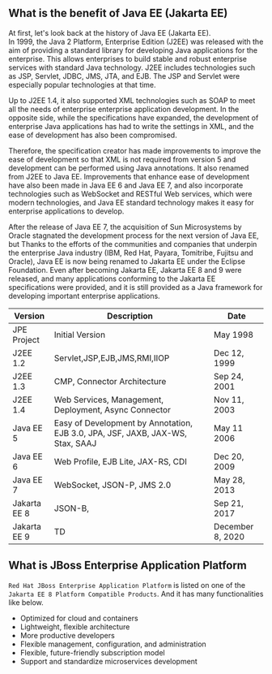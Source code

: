 ## What is the benefit of Java EE (Jakarta EE)

At first, let's look back at the history of Java EE (Jakarta EE).  
In 1999, the Java 2 Platform, Enterprise Edition (J2EE) was released with the aim of providing a standard library for developing Java applications for the enterprise. This allows enterprises to build stable and robust enterprise services with standard Java technology. J2EE includes technologies such as JSP, Servlet, JDBC, JMS, JTA, and EJB. The JSP and Servlet were especially popular technologies at that time.

Up to J2EE 1.4, it also supported XML technologies such as SOAP to meet all the needs of enterprise enterprise application development. In the opposite side, while the specifications have expanded, the development of enterprise Java applications has had to write the settings in XML, and the ease of development has also been compromised.

Therefore, the specification creator has made improvements to improve the ease of development so that XML is not required from version 5 and development can be performed using Java annotations. It also renamed from J2EE to Java EE. Improvements that enhance ease of development have also been made in Java EE 6 and Java EE 7, and also incorporate technologies such as WebSocket and RESTful Web services, which were modern technologies, and Java EE standard technology makes it easy for enterprise applications to develop.  

After the release of Java EE 7, the acquisition of Sun Microsystems by Oracle stagnated the development process for the next version of Java EE, but Thanks to the efforts of the communities and companies that underpin the enterprise Java industry (IBM, Red Hat, Payara, Tomitribe, Fujitsu and Oracle), Java EE is now being renamed to Jakarta EE under the Eclipse Foundation. Even after becoming Jakarta EE, Jakarta EE 8 and 9 were released, and many applications conforming to the Jakarta EE specifications were provided, and it is still provided as a Java framework for developing important enterprise applications.

|  Version  |  Description  |  Date  |
| ---- | ---- | ---- |
|  JPE Project  |  Initial Version  | May 1998|
|  J2EE 1.2  |  Servlet,JSP,EJB,JMS,RMI,IIOP  |Dec 12, 1999|
|  J2EE 1.3  |  CMP, Connector Architecture  |Sep 24, 2001|
|  J2EE 1.4  |  Web Services, Management, Deployment, Async Connector  |Nov 11, 2003|
|  Java EE 5  |  Easy of Development by Annotation, EJB 3.0, JPA, JSF, JAXB, JAX-WS, Stax, SAAJ  |May 11 2006|
|  Java EE 6 |  Web Profile, EJB Lite, JAX-RS, CDI  |Dec 20, 2009|
|  Java EE 7 |  WebSocket, JSON-P, JMS 2.0  |May 28, 2013|
|  Jakarta EE 8 |  JSON-B,   |Sep 21, 2017|
|  Jakarta EE 9 |  TD  |December 8, 2020|
## What is JBoss Enterprise Application Platform

`Red Hat JBoss Enterprise Application Platform` is listed on one of the `Jakarta EE 8 Platform Compatible Products`. And it has many functionalities like below.

- Optimized for cloud and containers
- Lightweight, flexible architecture
- More productive developers
- Flexible management, configuration, and administration
- Flexible, future-friendly subscription model
- Support and standardize microservices development
